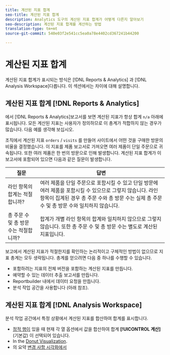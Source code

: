 ```yaml
---
title: 계산된 지표 합계
seo-title: 계산된 지표 합계
description: Analytics 도구의 계산된 지표 합계가 어떻게 다른지 알아보기
seo-description: 계산된 지표 합계를 계산하는 방법
translation-type: tm+mt
source-git-commit: 540e03f2e541cc5ea0a78e4402cd367241b44200

---
```



# 계산된 지표 합계

계산된 지표 합계가 표시되는 방식은 [!DNL Reports & Analytics] 과 [!DNL Analysis Workspace]다릅니다. 이 섹션에서는 차이에 대해 설명합니다.

## 계산된 지표 합계 [!DNL Reports & Analytics]

에서 [!DNL Reports & Analytics]보고서를 보면 계산된 지표가 항상 합계 `n/a` 아래에 표시됩니다. 모든 계산된 지표는 사용자가 정의하므로 이 총계가 적합하지 않는 경우가 많습니다. 다음 예를 생각해 보십시오.

조직에서 계산된 지표 `orders` / `visits` 를 만들어 사이트에서 어떤 것을 구매한 방문의 비율을 결정했습니다. 이 지표를 제품 보고서로 가져오면 여러 제품이 단일 주문으로 귀속됩니다. 또한 여러 제품은 한 번의 방문으로 인해 발생합니다. 계산된 지표 합계가 이 보고서에 포함되어 있으면 다음과 같은 질문이 발생합니다.

| 질문 | 답변 |
|---|---|
| 라인 항목의 합계는 적절합니까? | 여러 제품을 단일 주문으로 포함시킬 수 있고 단일 방문에 여러 제품을 포함시킬 수 있으므로 그렇지 않습니다. 라인 항목이 집계된 경우 총 주문 수와 총 방문 수는 실제 총 주문 수 및 총 방문 수와 일치하지 않습니다. |
| 총 주문 수 및 총 방문 수는 적절합니까? | 합계가 개별 라인 항목의 합계와 일치하지 않으므로 그렇지 않습니다. 또한 총 주문 수 및 총 방문 수는 별도로 계산된 지표입니다. |

보고에서 계산된 지표가 적절한지를 확인하는 논리적이고 구체적인 방법이 없으므로 지표 총계는 모두 생략됩니다. 총계를 얻으려면 다음 중 하나를 수행할 수 있습니다.

* 포함하려는 지표의 전체 버전을 포함하는 계산된 지표를 만듭니다.
* 예약할 수 있는 데이터 추출 보고서를 만듭니다.
* Reportbuilder 내에서 데이터 요청을 만듭니다.
* 분석 작업 공간을 사용합니다 (아래 참조).

## 계산된 지표 합계 [!DNL Analysis Workspace]

분석 작업 공간에서 특정 상황에서 계산된 지표를 합산하여 합계를 표시합니다.

* [정적 행이](/help/analyze/analysis-workspace/build-workspace-project/column-row-settings/manual-vs-dynamic-rows.md) 있을 때 현재 각 열 옵션에서 값을 합산하여 합계 **[!UICONTROL 계산]** (기본값) 이 선택되어 있습니다.
* In the [Donut Visualization](/help/analyze/analysis-workspace/visualizations/donut.md).
* 의 요약 [변경 사항 시각화에서](/help/analyze/analysis-workspace/visualizations/summary-number-change.md)

